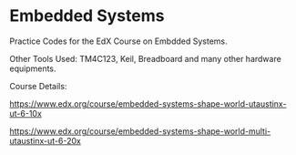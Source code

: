 # Embedded Systems

Practice Codes for the EdX Course on Embdded Systems. 

Other Tools Used: TM4C123, Keil, Breadboard and many other hardware equipments.  

Course Details: 

https://www.edx.org/course/embedded-systems-shape-world-utaustinx-ut-6-10x 

https://www.edx.org/course/embedded-systems-shape-world-multi-utaustinx-ut-6-20x 


